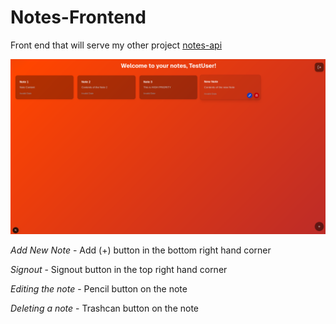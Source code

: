 # Notes-Frontend

Front end that will serve my other project [notes-api](https://github.com/WhoisCipher/notes-api)

![Notes-Frontend](public/notes.png)

*Add New Note*
    - Add (+) button in the bottom right hand corner

*Signout*
    - Signout button in the top right hand corner

*Editing the note*
    - Pencil button on the note

*Deleting a note*
    - Trashcan button on the note


